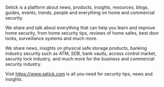 Setick is a platform about news, products, insights, resources, blogs, guides, events, trends, people and everything on home and commercial security.

We share and talk about everything that can help you learn and improve home security, from home security tips, reviews of home safes, best door locks, surveillance systems and much more.

We share news, insights on physical safe storage products, banking industry security such as ATM, SDB, bank vaults,  access control market, security lock industry, and much more for the business and commercial security industry.

Visit https://www.setick.com is all you need for security tips, news and insights.
